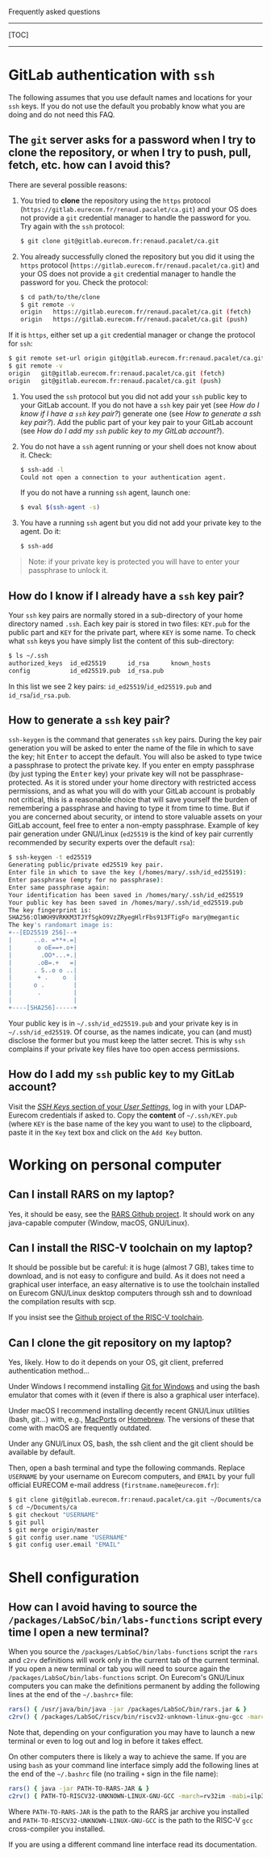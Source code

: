<!-- MASTER-ONLY: DO NOT MODIFY THIS FILE

Copyright (C) Telecom Paris
Copyright (C) Renaud Pacalet (renaud.pacalet@telecom-paris.fr)

This file must be used under the terms of the CeCILL. This source
file is licensed as described in the file COPYING, which you should
have received as part of this distribution. The terms are also
available at:
http://www.cecill.info/licences/Licence_CeCILL_V1.1-US.txt
-->

Frequently asked questions

---

[TOC]

---

# GitLab authentication with `ssh` 

The following assumes that you use default names and locations for your `ssh` keys.
If you do not use the default you probably know what you are doing and do not need this FAQ.

## The `git` server asks for a password when I try to clone the repository, or when I try to push, pull, fetch, etc. how can I avoid this?

There are several possible reasons:

1. You tried to **clone** the repository using the `https` protocol (`https://gitlab.eurecom.fr/renaud.pacalet/ca.git`) and your OS does not provide a `git` credential manager to handle the password for you.
  Try again with the `ssh` protocol:

   ```bash
   $ git clone git@gitlab.eurecom.fr:renaud.pacalet/ca.git
   ```

1. You already successfully cloned the repository but you did it using the `https` protocol (`https://gitlab.eurecom.fr/renaud.pacalet/ca.git`) and your OS does not provide a `git` credential manager to handle the password for you.
   Check the protocol:

   ```bash
   $ cd path/to/the/clone
   $ git remote -v
   origin   https://gitlab.eurecom.fr/renaud.pacalet/ca.git (fetch)
   origin   https://gitlab.eurecom.fr/renaud.pacalet/ca.git (push)
   ```

  If it is `https`, either set up a `git` credential manager or change the protocol for `ssh`:

   ```bash
   $ git remote set-url origin git@gitlab.eurecom.fr:renaud.pacalet/ca.git
   $ git remote -v
   origin   git@gitlab.eurecom.fr:renaud.pacalet/ca.git (fetch)
   origin   git@gitlab.eurecom.fr:renaud.pacalet/ca.git (push)
   ```

1. You used the `ssh` protocol but you did not add your `ssh` public key to your GitLab account.
  If you do not have a `ssh` key pair yet (see  _How do I know if I have a `ssh` key pair?_) generate one (see _How to generate a ssh key pair?_).
  Add the public part of your key pair to your GitLab account (see _How do I add my `ssh` public key to my GitLab account?_).

1. You do not have a `ssh` agent running or your shell does not know about it.
  Check:

    ```bash
    $ ssh-add -l
    Could not open a connection to your authentication agent.
    ```

   If you do not have a running `ssh` agent, launch one:

    ```bash
    $ eval $(ssh-agent -s)
    ```

1. You have a running `ssh` agent but you did not add your private key to the agent.
  Do it:

    ```bash
    $ ssh-add
    ```

  > Note: if your private key is protected you will have to enter your passphrase to unlock it.

## How do I know if I already have a `ssh` key pair?

Your `ssh` key pairs are normally stored in a sub-directory of your home directory named `.ssh`.
Each key pair is stored in two files: `KEY.pub` for the public part and `KEY` for the private part, where `KEY` is some name.
To check what `ssh` keys you have simply list the content of this sub-directory:

```bash
$ ls ~/.ssh
authorized_keys  id_ed25519      id_rsa      known_hosts
config           id_ed25519.pub  id_rsa.pub
```

In this list we see 2 key pairs: `id_ed25519`/`id_ed25519.pub` and `id_rsa`/`id_rsa.pub`.

## How to generate a `ssh` key pair?

`ssh-keygen` is the command that generates `ssh` key pairs.
During the key pair generation you will be asked to enter the name of the file in which to save the key; hit <kbd>Enter</kbd> to accept the default.
You will also be asked to type twice a passphrase to protect the private key.
If you enter en empty passphrase (by just typing the <kbd>Enter</kbd> key) your private key will not be passphrase-protected.
As it is stored under your home directory with restricted access permissions, and as what you will do with your GitLab account is probably not critical, this is a reasonable choice that will save yourself the burden of remembering a passphrase and having to type it from time to time.
But if you are concerned about security, or intend to store valuable assets on your GitLab account, feel free to enter a non-empty passphrase.
Example of key pair generation under GNU/Linux (`ed25519` is the kind of key pair currently recommended by security experts over the default `rsa`):

```bash
$ ssh-keygen -t ed25519
Generating public/private ed25519 key pair.
Enter file in which to save the key (/homes/mary/.ssh/id_ed25519):
Enter passphrase (empty for no passphrase):
Enter same passphrase again:
Your identification has been saved in /homes/mary/.ssh/id_ed25519
Your public key has been saved in /homes/mary/.ssh/id_ed25519.pub
The key fingerprint is:
SHA256:OlWKH9VRKKM3TJYfSgkO9VzZRyegHlrFbs913FTigFo mary@megantic
The key's randomart image is:
+--[ED25519 256]--+
|      ..o. =**+.=|
|       o oE==+.o+|
|        .OO*...+.|
|       .oB=.+   =|
|      . S..o o ..|
|       + .    o  |
|      o .        |
|       .         |
|                 |
+----[SHA256]-----+
```

Your public key is in `~/.ssh/id_ed25519.pub` and your private key is in `~/.ssh/id_ed25519`.
Of course, as the names indicate, you can (and must) disclose the former but you must keep the latter secret.
This is why `ssh` complains if your private key files have too open access permissions.

## How do I add my `ssh` public key to my GitLab account?

Visit the [_SSH Keys_ section of your _User Settings_](https://gitlab.eurecom.fr/-/profile/keys), log in with your LDAP-Eurecom credentials if asked to.
Copy the **content** of `~/.ssh/KEY.pub` (where `KEY` is the base name of the key you want to use) to the clipboard, paste it in the `Key` text box and click on the `Add Key` button.

# Working on personal computer

## Can I install RARS on my laptop?

Yes, it should be easy, see the [RARS Github project].
It should work on any java-capable computer (Window, macOS, GNU/Linux).

## Can I install the RISC-V toolchain on my laptop?

It should be possible but be careful: it is huge (almost 7 GB), takes time to download, and is not easy to configure and build.
As it does not need a graphical user interface, an easy alternative is to use the toolchain installed on Eurecom GNU/Linux desktop computers through ssh and to download the compilation results with scp.

If you insist see the [Github project of the RISC-V toolchain].

## Can I clone the git repository on my laptop?

Yes, likely.
How to do it depends on your OS, git client, preferred authentication method$\dots$

Under Windows I recommend installing [Git for Windows] and using the bash emulator that comes with it (even if there is also a graphical user interface).

Under macOS I recommend installing decently recent GNU/Linux utilities (bash, git$\dots$) with, e.g., [MacPorts] or [Homebrew].
The versions of these that come with macOS are frequently outdated.

Under any GNU/Linux OS, bash, the ssh client and the git client should be available by default.

Then, open a bash terminal and type the following commands.
Replace `USERNAME` by your username on Eurecom computers, and `EMAIL` by your full official EURECOM e-mail address (`firstname.name@eurecom.fr`):

```bash
$ git clone git@gitlab.eurecom.fr:renaud.pacalet/ca.git ~/Documents/ca
$ cd ~/Documents/ca
$ git checkout "USERNAME"
$ git pull
$ git merge origin/master
$ git config user.name "USERNAME"
$ git config user.email "EMAIL"
```

# Shell configuration

## How can I avoid having to source the `/packages/LabSoC/bin/labs-functions` script every time I open a new terminal?

When you source the `/packages/LabSoC/bin/labs-functions` script the `rars` and `c2rv` definitions will work only in the current tab of the current terminal.
If you open a new terminal or tab you will need to source again the `/packages/LabSoC/bin/labs-functions` script.
On Eurecom's GNU/Linux computers you can make the definitions permanent by adding the following lines at the end of the `~/.bashrc+` file:

```bash
rars() { /usr/java/bin/java -jar /packages/LabSoC/bin/rars.jar & }
c2rv() { /packages/LabSoC/riscv/bin/riscv32-unknown-linux-gnu-gcc -march=rv32im -mabi=ilp32 -S "$@"; }
```

Note that, depending on your configuration you may have to launch a new terminal or even to log out and log in before it takes effect.

On other computers there is likely a way to achieve the same.
If you are using `bash` as your command line interface simply add the following lines at the end of the `~/.bashrc` file (no trailing `+` sign in the file name):

```bash
rars() { java -jar PATH-TO-RARS-JAR & }
c2rv() { PATH-TO-RISCV32-UNKNOWN-LINUX-GNU-GCC -march=rv32im -mabi=ilp32 -S "$@"; }
```

Where `PATH-TO-RARS-JAR` is the path to the RARS jar archive you installed and `PATH-TO-RISCV32-UNKNOWN-LINUX-GNU-GCC` is the path to the RISC-V `gcc` cross-compiler you installed.

If you are using a different command line interface read its documentation.

[RARS Github project]: https://github.com/TheThirdOne/rars
[Github project of the RISC-V toolchain]: https://github.com/riscv-collab/riscv-gnu-toolchain
[Git for Windows]: https://gitforwindows.org/
[MacPorts]: https://www.macports.org/
[Homebrew]: https://brew.sh/

<!-- vim: set tabstop=4 softtabstop=4 shiftwidth=4 expandtab textwidth=0: -->
